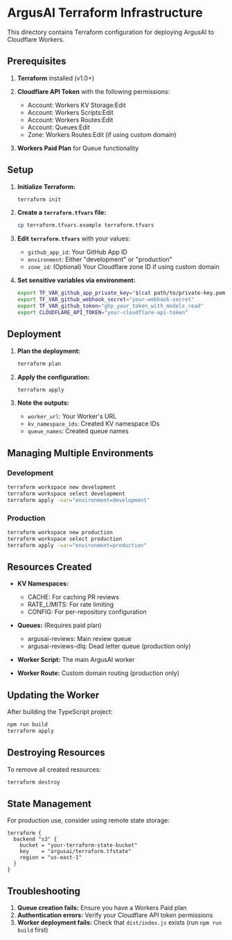 # ArgusAI Terraform Infrastructure

This directory contains Terraform configuration for deploying ArgusAI to Cloudflare Workers.

## Prerequisites

1. **Terraform** installed (v1.0+)
2. **Cloudflare API Token** with the following permissions:
   - Account: Workers KV Storage:Edit
   - Account: Workers Scripts:Edit
   - Account: Workers Routes:Edit
   - Account: Queues:Edit
   - Zone: Workers Routes:Edit (if using custom domain)

3. **Workers Paid Plan** for Queue functionality

## Setup

1. **Initialize Terraform:**
   ```bash
   terraform init
   ```

2. **Create a `terraform.tfvars` file:**
   ```bash
   cp terraform.tfvars.example terraform.tfvars
   ```

3. **Edit `terraform.tfvars`** with your values:
   - `github_app_id`: Your GitHub App ID
   - `environment`: Either "development" or "production"
   - `zone_id`: (Optional) Your Cloudflare zone ID if using custom domain

4. **Set sensitive variables via environment:**
   ```bash
   export TF_VAR_github_app_private_key="$(cat path/to/private-key.pem)"
   export TF_VAR_github_webhook_secret="your-webhook-secret"
   export TF_VAR_github_token="ghp_your_token_with_models_read"
   export CLOUDFLARE_API_TOKEN="your-cloudflare-api-token"
   ```

## Deployment

1. **Plan the deployment:**
   ```bash
   terraform plan
   ```

2. **Apply the configuration:**
   ```bash
   terraform apply
   ```

3. **Note the outputs:**
   - `worker_url`: Your Worker's URL
   - `kv_namespace_ids`: Created KV namespace IDs
   - `queue_names`: Created queue names

## Managing Multiple Environments

### Development
```bash
terraform workspace new development
terraform workspace select development
terraform apply -var="environment=development"
```

### Production
```bash
terraform workspace new production
terraform workspace select production
terraform apply -var="environment=production"
```

## Resources Created

- **KV Namespaces:**
  - CACHE: For caching PR reviews
  - RATE_LIMITS: For rate limiting
  - CONFIG: For per-repository configuration

- **Queues:** (Requires paid plan)
  - argusai-reviews: Main review queue
  - argusai-reviews-dlq: Dead letter queue (production only)

- **Worker Script:** The main ArgusAI worker

- **Worker Route:** Custom domain routing (production only)

## Updating the Worker

After building the TypeScript project:
```bash
npm run build
terraform apply
```

## Destroying Resources

To remove all created resources:
```bash
terraform destroy
```

## State Management

For production use, consider using remote state storage:
```hcl
terraform {
  backend "s3" {
    bucket = "your-terraform-state-bucket"
    key    = "argusai/terraform.tfstate"
    region = "us-east-1"
  }
}
```

## Troubleshooting

1. **Queue creation fails:** Ensure you have a Workers Paid plan
2. **Authentication errors:** Verify your Cloudflare API token permissions
3. **Worker deployment fails:** Check that `dist/index.js` exists (run `npm run build` first)
